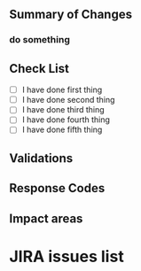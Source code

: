## Summary of Changes
<!-- Summary of changes -->

### do something
<!-- Summary of changes. Delete this section if there are no changes -->

## Check List
<!-- please mark the items with [x] -->
- [ ] I have done first thing
- [ ] I have done second thing
- [ ] I have done third thing
- [ ] I have done fourth thing
- [ ] I have done fifth thing

## Validations
<!-- List of input validations and error handling -->

## Response Codes
<!-- List of response codes values for various scenarios (200 for success, 400 series for errors etc.)-->

## Impact areas
<!-- Other APIs or areas impacted -->

# JIRA issues list
<!-- List of jira issues -->


